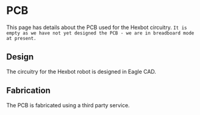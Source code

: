 # PCB

This page has details about the PCB used for the Hexbot circuitry. ```It is empty as we have not yet designed the PCB - we are in breadboard mode at present.```

## Design

The circuitry for the Hexbot robot is designed in Eagle CAD.

## Fabrication

The PCB is fabricated using a third party service. 
